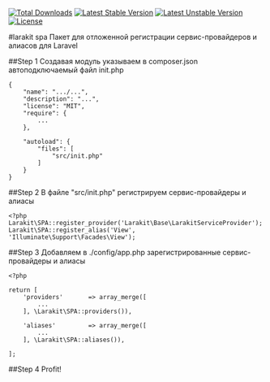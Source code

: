 [![Total Downloads](https://poser.pugx.org/larakit/laravel-larakit-spa/d/total.svg)](https://packagist.org/packages/larakit/laravel-larakit-spa)
[![Latest Stable Version](https://poser.pugx.org/larakit/laravel-larakit-spa/v/stable.svg)](https://packagist.org/packages/larakit/laravel-larakit-spa)
[![Latest Unstable Version](https://poser.pugx.org/larakit/laravel-larakit-spa/v/unstable.svg)](https://packagist.org/packages/larakit/laravel-larakit-spa)
[![License](https://poser.pugx.org/larakit/laravel-larakit-spa/license.svg)](https://packagist.org/packages/larakit/laravel-larakit-spa)

#larakit spa
Пакет для отложенной регистрации сервис-провайдеров и алиасов для Laravel 

##Step 1
Создавая модуль указываем в composer.json автоподключаемый файл init.php
~~~
{
    "name": ".../...",
    "description": "...",
    "license": "MIT",
    "require": {
        ...
    },

    "autoload": {
        "files": [
			"src/init.php"
        ]
    }
}
~~~

##Step 2
В файле "src/init.php" регистрируем сервис-провайдеры и алиасы
~~~
<?php
Larakit\SPA::register_provider('Larakit\Base\LarakitServiceProvider');
Larakit\SPA::register_alias('View', 'Illuminate\Support\Facades\View');
~~~

##Step 3
Добавляем в ./config/app.php зарегистрированные сервис-провайдеры и алиасы
~~~
<?php

return [
    'providers'       => array_merge([
        ...
    ], \Larakit\SPA::providers()),

    'aliases'         => array_merge([
        ...
    ], \Larakit\SPA::aliases()),

];
~~~

##Step 4
Profit!